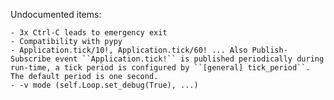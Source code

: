 Undocumented items:
	
	- 3x Ctrl-C leads to emergency exit
	- Compatibility with pypy
	- Application.tick/10!, Application.tick/60! ... Also Publish-Subscribe event ``Application.tick!`` is published periodically during run-time, a tick period is configured by ``[general] tick_period``. The default period is one second.
	- -v mode (self.Loop.set_debug(True), ...)

